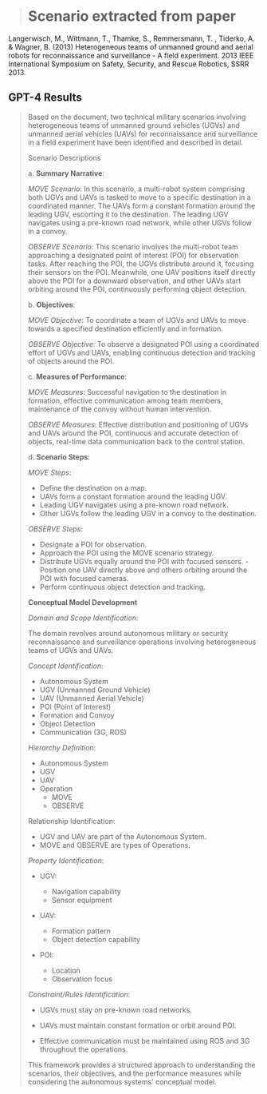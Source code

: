 ># Scenario extracted from paper

Langerwisch, M., Wittmann, T., Thamke, S., Remmersmann, T. , Tiderko, A. & Wagner, B. (2013) Heterogeneous teams of unmanned ground and aerial robots for reconnaissance and surveillance - A field experiment. 2013 IEEE International Symposium on Safety, Security, and Rescue Robotics, SSRR 2013. 

## GPT-4 Results
>Based on the document, two technical military scenarios involving heterogeneous teams of unmanned ground vehicles (UGVs) and unmanned aerial vehicles (UAVs) for reconnaissance and surveillance in a field experiment have been identified and described in detail. 
>
>Scenario Descriptions 
>
>a. **Summary Narrative**: 
>
>*MOVE Scenario*: In this scenario, a multi-robot system comprising both UGVs and UAVs is tasked to move to a specific destination in a coordinated manner. The UAVs form a constant formation around the leading UGV, escorting it to the destination. The leading UGV navigates using a pre-known road network, while other UGVs follow in a convoy. 
>
>*OBSERVE Scenario*: This scenario involves the multi-robot team approaching a designated point of interest (POI) for observation tasks. After reaching the POI, the UGVs distribute around it, focusing their sensors on the POI. Meanwhile, one UAV positions itself directly above the POI for a downward observation, and other UAVs start orbiting around the POI, continuously performing object detection. 
>
>b. **Objectives**: 
>
>*MOVE Objective*: To coordinate a team of UGVs and UAVs to move towards a specified destination efficiently and in formation. 
>
>*OBSERVE Objective*: To observe a designated POI using a coordinated effort of UGVs and UAVs, enabling continuous detection and tracking of objects around the POI. 
>
>c. **Measures of Performance**: 
>
>*MOVE Measures*: Successful navigation to the destination in formation, effective communication among team members, maintenance of the convoy without human intervention. 
>
>*OBSERVE Measures*: Effective distribution and positioning of UGVs and UAVs around the POI, continuous and accurate detection of objects, real-time data communication back to the control station. 
>
>d. **Scenario Steps**: 
>
>*MOVE Steps*: 
>
>- Define the destination on a map. 
>- UAVs form a constant formation around the leading UGV. 
>- Leading UGV navigates using a pre-known road network. 
>- Other UGVs follow the leading UGV in a convoy to the destination. 
>
>*OBSERVE Steps*: 
>
>- Designate a POI for observation. 
>- Approach the POI using the MOVE scenario strategy. 
>- Distribute UGVs equally around the POI with focused sensors. 
> -Position one UAV directly above and others orbiting around the POI with focused cameras. 
>- Perform continuous object detection and tracking. 
>
>**Conceptual Model Development** 
>
>*Domain and Scope Identification*: 
>
>The domain revolves around autonomous military or security reconnaissance and surveillance operations involving heterogeneous teams of UGVs and UAVs. 
>
>*Concept Identification*: 
>
>- Autonomous System 
>- UGV (Unmanned Ground Vehicle) 
>- UAV (Unmanned Aerial Vehicle) 
>- POI (Point of Interest) 
>- Formation and Convoy 
>- Object Detection 
>- Communication (3G, ROS) 
>
>*Hierarchy Definition*: 
>
>- Autonomous System 
>- UGV 
>- UAV 
>- Operation 
>   - MOVE 
>   - OBSERVE 
>
>Relationship Identification: 
>
>- UGV and UAV are part of the Autonomous System. 
>- MOVE and OBSERVE are types of Operations. 
>
>*Property Identification*: 
>
>- UGV:
>   - Navigation capability 
>   - Sensor equipment 
>
>- UAV: 
>   - Formation pattern 
>   - Object detection capability 
>
>- POI: 
>   - Location 
>   - Observation focus 
>
>*Constraint/Rules Identification*: 
>
>- UGVs must stay on pre-known road networks. 
>
>- UAVs must maintain constant formation or orbit around POI. 
>- Effective communication must be maintained using ROS and 3G throughout the operations. 
>
>This framework provides a structured approach to understanding the scenarios, their objectives, and the performance measures while considering the autonomous systems' conceptual model. 
>
> 